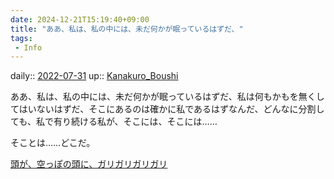 ```yaml
---
date: 2024-12-21T15:19:40+09:00
title: "ああ、私は、私の中には、未だ何かが眠っているはずだ、"
tags:
 - Info
---
```


daily:: [2022-07-31](Daily_Note/2022-07-31.md)
up:: [Kanakuro_Boushi](../Bar/Novel/Nacaria/Kanakuro_Boushi.md)

ああ、私は、私の中には、未だ何かが眠っているはずだ、私は何もかもを無くしてはいないはずだ、そこにあるのは確かに私であるはずなんだ、どんなに分割しても、私で有り続ける私が、そこには、そこには……

そことは……どこだ。

[頭が、空っぽの頭に、ガリガリガリガリ](頭が、空っぽの頭に、ガリガリガリガリ.md)